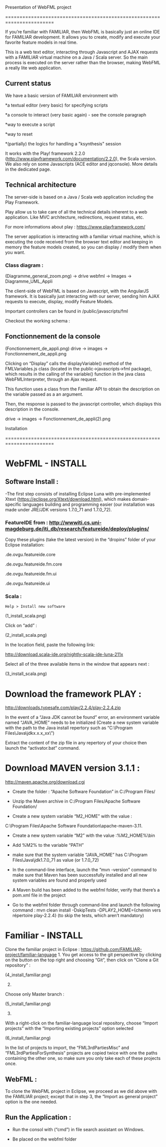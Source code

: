 
Presentation of WebFML project

=======================================================================



If you’re familiar with FAMILIAR, then WebFML is basically just an online IDE for FAMILIAR development. It allows you to create, modify and execute your favorite feature models in real time.


This is a web text editor, interacting through Javascript and AJAX requests with a FAMILIAR virtual machine on a Java / Scala server. So the main process is executed on the server rather than the browser, making WebFML a really lite web application.


## Current status

We have a basic version of FAMILIAR environment with

*a textual editor (very basic) for specifying scripts

*a console to interact (very basic again) - see the console paragraph

*way to execute a script

*way to reset

*(partially) the logics for handling a "ksynthesis" session


It works with the Play! framework 2.2.0 (http://www.playframework.com/documentation/2.2.0), the Scala version. We also rely on some Javascripts (ACE editor and jqconsole). More details in the dedicated page.





## Technical architecture


The server-side is based  on a Java / Scala web application including the Play Framework. 


Play allow us to take care of all the technical details inherent to a web application. Like MVC architecture, redirections, request status, etc.


For more informations about play : https://www.playframework.com/


The server application is interacting with a familiar virtual machine, which is executing the code received from the browser text editor and keeping in memory the feature models created, so you can display / modify them when you want.






### Class diagram :


(Diagramme_general_zoom.png) -> drive webfml -> Images -> Diagramme_UML_Appli



The client-side of WebFML is based on Javascript, with the AngularJS framework. It is basically just interacting with our server, sending him AJAX requests to execute, display, modify Feature Models.


Important controllers can be found in /public/javascripts/fml


Checkout the working schema :










## Fonctionnement de la console



(Fonctionnement_de_appli.png) drive -> images -> Fonctionnement_de_appli.png





Clicking on “Display” calls the displayVariable() method of the FMLVariables.js class (located in the public->javascripts->fml package), which results in the calling of the variable() function in the java class WebFMLInterpreter, through an Ajax request.


This function uses a class from the Familiar API to obtain the description on the variable passed as a an argument.


Then, the response is passed to the javascript controller, which displays this description in the console.


drive -> images -> Fonctionnement_de_appli(2).png






Installation

=======================================================================



# WebFML - INSTALL



## Software Install :



-The first step consists of installing Eclipse Luna with pre-implemented Xtext (https://eclipse.org/Xtext/download.html), which makes domain-specific languages building and programming easier (our installation was made under JRE/JDK versions 1.7.0_71 and 1.7.0_72).

### FeatureIDE from : http://wwwiti.cs.uni-magdeburg.de/iti_db/research/featureide/deploy/plugins/


Copy these plugins (take the latest version) in the “dropins” folder of your Eclipse installation:

.de.ovgu.featureide.core

.de.ovgu.featureide.fm.core

.de.ovgu.featureide.fm.ui

.de.ovgu.featureide.ui


### Scala :

    Help > Install new software

(1_install_scala.png)



Click on “add” :

(2_install_scala.png)


In the location field, paste the following link:

http://download.scala-ide.org/nightly-scala-ide-luna-211x

Select all of the three available items in the window that appears next :


(3_install_scala.png)




# Download the framework PLAY :

http://downloads.typesafe.com/play/2.2.4/play-2.2.4.zip

In the event of a “Java JDK cannot be found” error, an environment variable named “JAVA_HOME” needs to be initialized (Create a new system variable with the path to the Java install repertory such as “C:\Program Files\Java\jdkx.x.x_xx\”)

Extract the content of the zip file in any repertory of your choice then launch the “activator.bat” command.


# Download MAVEN version 3.1.1 :

http://maven.apache.org/download.cgi

* Create the folder : “Apache Software Foundation” in C:/Program Files/

* Unzip the Maven archive in C:/Program Files/Apache Software Foundation/

* Create a new system variable “M2_HOME” with the value :

C:\Program Files\Apache Software Foundation\apache-maven-3.11.

* Create a new system variable  “M2” with the value :%M2_HOME%\bin

* Add %M2% to the variable “PATH”

* make sure that the system variable “JAVA_HOME” has C:\Program Files\Java\jdk1.7.0_71 as value (or 1.7.0_72)

* In the command-line interface, launch the “mvn -version” command to make sure that Maven has been successfully installed and all new system variables are found and properly used

* A Maven build has been added to the webfml folder, verify that there’s a pom.xml file in the project

* Go to the webfml folder through command-line and launch the following command : mvn clean install -DskipTests -DPLAY2_HOME={chemin vers répertoire play-2.2.4} (to skip the tests, which aren’t mandatory)






# Familiar - INSTALL


Clone the familiar project in Eclipse : https://github.com/FAMILIAR-project/familiar-language
1.
You get access to the git perspective by clicking on the button on the top right and choosing “Git”, then click on “Clone a Git repository” :



(4_install_familiar.png)


2.
Choose only Master branch :



(5_install_familiar.png)


3.
With a right-click on the familiar-language local repository, choose “Import projects” with the “Importing existing projects” option selected



(6_install_familiar.png)



In the list of projects to import, the “FML3rdPartiesMisc” and “FML3rdPartiesForSynthesis“ projects are copied twice with one the paths containing the other one, so make sure you only take each of these projects once.







## WebFML :


To clone the WebFML project in Eclipse, we proceed as we did above with the FAMILIAR project; except that in step 3, the “Import as general project” option is the one needed.



## Run the Application :


* Run the consol with (“cmd”) in file search assistant on Windows.

* Be placed on the webfml folder


